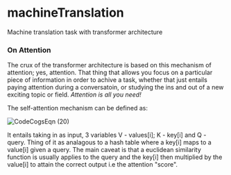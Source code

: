 # machineTranslation
Machine translation task with transformer architecture

### On Attention
The crux of the transformer architecture is based on this mechanism of attention; yes, attention. That thing that allows you focus on a particular piece of information in order to achive a task, whether that just entails paying attention during a conversatoin, or studying the ins and out of a new exciting topic or field. *Attention is all you need!*

The self-attention mechanism can be defined as:

![CodeCogsEqn (20)](https://user-images.githubusercontent.com/73560826/196820032-fee93619-530f-4bd4-b890-2969ea8329c3.svg)



It entails taking in as input, 3 variables V - values[i]; K - key[i] and Q - query. Thing of it as analagous to a hash table where a key[i] maps to a value[i] given a query. The main caveat is that a euclidean similarity function is usually applies to the query and the key[i] then multiplied by the value[i] to attain the correct output i.e the attention "score".
